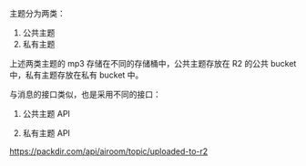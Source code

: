 

主题分为两类：

1. 公共主题
2. 私有主题

上述两类主题的 mp3 存储在不同的存储桶中，公共主题存放在 R2 的公共 bucket 中，私有主题存放在私有 bucket 中。

与消息的接口类似，也是采用不同的接口：

1. 公共主题 API

2. 私有主题 API

https://packdir.com/api/airoom/topic/uploaded-to-r2

